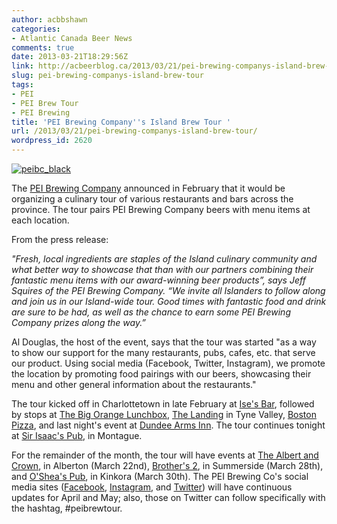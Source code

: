 ```yaml
---
author: acbbshawn
categories:
- Atlantic Canada Beer News
comments: true
date: 2013-03-21T18:29:56Z
link: http://acbeerblog.ca/2013/03/21/pei-brewing-companys-island-brew-tour/
slug: pei-brewing-companys-island-brew-tour
tags:
- PEI
- PEI Brew Tour
- PEI Brewing
title: 'PEI Brewing Company''s Island Brew Tour '
url: /2013/03/21/pei-brewing-companys-island-brew-tour/
wordpress_id: 2620
---
```


[![peibc_black](http://acbeerblog.ca/wp-content/uploads/2013/03/peibc_black.jpg?w=268)](http://acbeerblog.ca/wp-content/uploads/2013/03/peibc_black.jpg)

The [PEI Brewing Company](http://www.peibrewingcompany.com) announced in February that it would be organizing a culinary tour of various restaurants and bars across the province. The tour pairs PEI Brewing Company beers with menu items at each location.

From the press release:

_"Fresh, local ingredients are staples of the Island culinary community and what better way to showcase that than with our partners combining their fantastic menu items with our award-winning beer products”, says Jeff Squires of the PEI Brewing Company. “We invite all Islanders to follow along and join us in our Island-wide tour. Good times with fantastic food and drink are sure to be had, as well as the chance to earn some PEI Brewing Company prizes along the way.”_

Al Douglas, the host of the event, says that the tour was started "as a way to show our support for the many restaurants, pubs, cafes, etc. that serve our product. Using social media (Facebook, Twitter, Instagram), we promote the location by promoting food pairings with our beers, showcasing their menu and other general information about the restaurants."

The tour kicked off in Charlottetown in late February at [Ise's Bar](http://www.isesbar.com), followed by stops at [The Big Orange Lunchbox](http://www.bestplateforward.com), [The Landing](http://www.thelandingpei.com) in Tyne Valley, [Boston Pizza](http://www.bostonpizza.com), and last night's event at [Dundee Arms Inn](http://www.eden.travel/dundee). The tour continues tonight at [Sir Isaac's Pub](http://www.facebook.com/pages/Sir-Isaacs-Restaurant-and-Mister-Gabes-Pub/161462415988), in Montague.

For the remainder of the month, the tour will have events at [The Albert and Crown](http://www.facebook.com/pages/The-Albert-Crown-Pub-Eatery/171767569560120), in Alberton (March 22nd), [Brother's 2](http://www.brothers2.ca/), in Summerside (March 28th), and  [O'Shea's Pub](http://www.osheaspubandeatery.com/), in Kinkora (March 30th). The PEI Brewing Co's social media sites ([Facebook](https://www.facebook.com/peibrewingcompany), [Instagram](http://instagram.com/peibrewingcompany), and [Twitter](https://twitter.com/PEIBrew)) will have continuous updates for April and May; also, those on Twitter can follow specifically with the hashtag, #peibrewtour.

